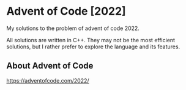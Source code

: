 # Advent of Code [2022]

My solutions to the problem of advent of code 2022.

All solutions are written in C++. They may not be the most efficient solutions, but I rather prefer to explore the
language and its features.

## About Advent of Code

https://adventofcode.com/2022/